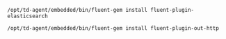 `/opt/td-agent/embedded/bin/fluent-gem install fluent-plugin-elasticsearch`

`/opt/td-agent/embedded/bin/fluent-gem install fluent-plugin-out-http`
